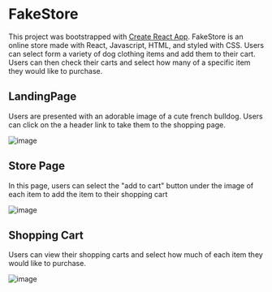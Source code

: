 # FakeStore

This project was bootstrapped with [Create React App](https://github.com/facebook/create-react-app). FakeStore is an online store made with React, Javascript, HTML, and styled with CSS. Users can select form a variety of dog clothing items and add them to their cart. Users can then check their carts and select how many of a specific item they would like to purchase.

## LandingPage

Users are presented with an adorable image of a cute french bulldog. Users can click on the a header link to take them to the shopping page.

![image](https://user-images.githubusercontent.com/36121052/183591727-12f5b624-dd31-4d5e-b0d3-5bb3323db60d.png)


## Store Page

In this page, users can select the "add to cart" button under the image of each item to add the item to their shopping cart

![image](https://user-images.githubusercontent.com/36121052/183592486-66a75f4e-4d72-4924-986e-d3bfda34b314.png)

## Shopping Cart

Users can view their shopping carts and select how much of each item they would like to purchase.

![image](https://user-images.githubusercontent.com/36121052/183592626-c302df21-5191-45ab-bae8-7c5021c14038.png)
